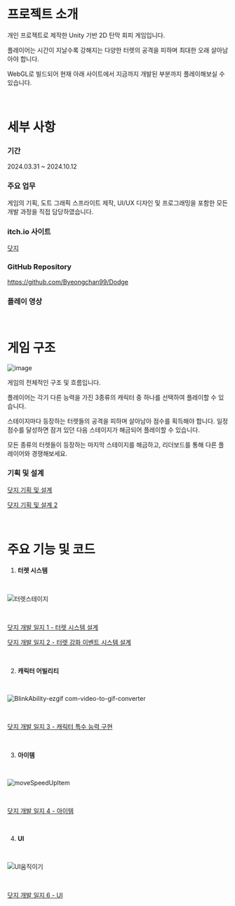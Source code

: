 # 프로젝트 소개

개인 프로젝트로 제작한 Unity 기반 2D 탄막 회피 게임입니다.

플레이어는 시간이 지날수록 강해지는 다양한 터렛의 공격을 피하며 최대한 오래 살아남아야 합니다.

WebGL로 빌드되어 현재 아래 사이트에서 지금까지 개발된 부분까지 플레이해보실 수 있습니다.

<br/>

# 세부 사항

### 기간

2024.03.31 ~ 2024.10.12

### 주요 업무

게임의 기획, 도트 그래픽 스프라이트 제작, UI/UX 디자인 및 프로그래밍을 포함한 모든 개발 과정을 직접 담당하였습니다.

### itch.io 사이트

[닷지](https://harrrypoter.itch.io/dodge)

### GitHub Repository

https://github.com/Byeongchan99/Dodge

### 플레이 영상

<br/>

# 게임 구조

![image](https://github.com/user-attachments/assets/c02a4394-bb67-4385-b15d-70f7d13afa8e)

게임의 전체적인 구조 및 흐름입니다.

플레이어는 각기 다른 능력을 가진 3종류의 캐릭터 중 하나를 선택하여 플레이할 수 있습니다. 

스테이지마다 등장하는 터렛들의 공격을 피하며 살아남아 점수를 획득해야 합니다. 일정 점수를 달성하면 잠겨 있던 다음 스테이지가 해금되어 플레이할 수 있습니다. 

모든 종류의 터렛들이 등장하는 마지막 스테이지를 해금하고, 리더보드를 통해 다른 플레이어와 경쟁해보세요.

### 기획 및 설계

[닷지 기획 및 설계](https://www.notion.so/97ccbf5ba7bd4e8bbf86c3d808d80e11?pvs=21) 

[닷지 기획 및 설계 2](https://www.notion.so/2-5c5c3ecac60c44abb4ad6686f458084f?pvs=21) 

<br/>

# 주요 기능 및 코드

1. **터렛 시스템**

<br/>

![터렛스테이지](https://github.com/user-attachments/assets/02551053-9fee-4bc5-a521-bb873f332aaa)

<br/>

[닷지 개발 일지 1 - 터렛 시스템 설계](https://www.notion.so/1-9559e4cc3149425d836e6b5dc56a7dcf?pvs=21) 

[닷지 개발 일지 2 - 터렛 강화 이벤트 시스템 설계](https://www.notion.so/2-32edddacafff4031a4ac6f4eab259368?pvs=21) 

<br/>

2. **캐릭터 어빌리티**

<br/>

![BlinkAbility-ezgif com-video-to-gif-converter](https://github.com/user-attachments/assets/ff5e47f2-20e4-4fa9-92e1-57ba39e362fd)

<br/>

[닷지 개발 일지 3 - 캐릭터 특수 능력 구현](https://www.notion.so/3-1173d4b5b7b14c79b0afc37a93105b15?pvs=21) 

<br/>

3. **아이템**

<br/>

![moveSpeedUpItem](https://github.com/user-attachments/assets/db19135e-d81b-4da2-81a4-5ea5881b24d0)

<br/>

[닷지 개발 일지 4 - 아이템](https://www.notion.so/4-13b41ff392d74e5396ade33136bdab43?pvs=21) 

<br/>

4. **UI**

<br/>

![UI움직이기](https://github.com/user-attachments/assets/97d0aad8-d4c6-4453-85d9-9e312c855082)

<br/>

[닷지 개발 일지 6 - UI](https://www.notion.so/6-UI-6c359be9609b48c39339ddb64b211e20)

<br/>
